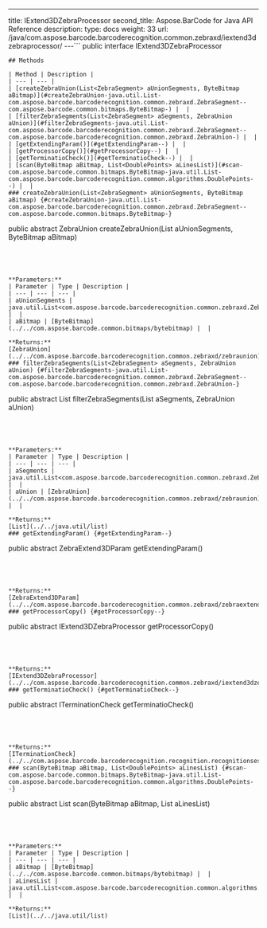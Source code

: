---
title: IExtend3DZebraProcessor
second_title: Aspose.BarCode for Java API Reference
description: 
type: docs
weight: 33
url: /java/com.aspose.barcode.barcoderecognition.common.zebraxd/iextend3dzebraprocessor/
---```
public interface IExtend3DZebraProcessor
```
## Methods

| Method | Description |
| --- | --- |
| [createZebraUnion(List<ZebraSegment> aUnionSegments, ByteBitmap aBitmap)](#createZebraUnion-java.util.List-com.aspose.barcode.barcoderecognition.common.zebraxd.ZebraSegment--com.aspose.barcode.common.bitmaps.ByteBitmap-) |  |
| [filterZebraSegments(List<ZebraSegment> aSegments, ZebraUnion aUnion)](#filterZebraSegments-java.util.List-com.aspose.barcode.barcoderecognition.common.zebraxd.ZebraSegment--com.aspose.barcode.barcoderecognition.common.zebraxd.ZebraUnion-) |  |
| [getExtendingParam()](#getExtendingParam--) |  |
| [getProcessorCopy()](#getProcessorCopy--) |  |
| [getTerminatioCheck()](#getTerminatioCheck--) |  |
| [scan(ByteBitmap aBitmap, List<DoublePoints> aLinesList)](#scan-com.aspose.barcode.common.bitmaps.ByteBitmap-java.util.List-com.aspose.barcode.barcoderecognition.common.algorithms.DoublePoints--) |  |
### createZebraUnion(List<ZebraSegment> aUnionSegments, ByteBitmap aBitmap) {#createZebraUnion-java.util.List-com.aspose.barcode.barcoderecognition.common.zebraxd.ZebraSegment--com.aspose.barcode.common.bitmaps.ByteBitmap-}
```
public abstract ZebraUnion createZebraUnion(List<ZebraSegment> aUnionSegments, ByteBitmap aBitmap)
```




**Parameters:**
| Parameter | Type | Description |
| --- | --- | --- |
| aUnionSegments | java.util.List<com.aspose.barcode.barcoderecognition.common.zebraxd.ZebraSegment> |  |
| aBitmap | [ByteBitmap](../../com.aspose.barcode.common.bitmaps/bytebitmap) |  |

**Returns:**
[ZebraUnion](../../com.aspose.barcode.barcoderecognition.common.zebraxd/zebraunion)
### filterZebraSegments(List<ZebraSegment> aSegments, ZebraUnion aUnion) {#filterZebraSegments-java.util.List-com.aspose.barcode.barcoderecognition.common.zebraxd.ZebraSegment--com.aspose.barcode.barcoderecognition.common.zebraxd.ZebraUnion-}
```
public abstract List<ZebraSegment> filterZebraSegments(List<ZebraSegment> aSegments, ZebraUnion aUnion)
```




**Parameters:**
| Parameter | Type | Description |
| --- | --- | --- |
| aSegments | java.util.List<com.aspose.barcode.barcoderecognition.common.zebraxd.ZebraSegment> |  |
| aUnion | [ZebraUnion](../../com.aspose.barcode.barcoderecognition.common.zebraxd/zebraunion) |  |

**Returns:**
[List](../../java.util/list)
### getExtendingParam() {#getExtendingParam--}
```
public abstract ZebraExtend3DParam getExtendingParam()
```




**Returns:**
[ZebraExtend3DParam](../../com.aspose.barcode.barcoderecognition.common.zebraxd/zebraextend3dparam)
### getProcessorCopy() {#getProcessorCopy--}
```
public abstract IExtend3DZebraProcessor getProcessorCopy()
```




**Returns:**
[IExtend3DZebraProcessor](../../com.aspose.barcode.barcoderecognition.common.zebraxd/iextend3dzebraprocessor)
### getTerminatioCheck() {#getTerminatioCheck--}
```
public abstract ITerminationCheck getTerminatioCheck()
```




**Returns:**
[ITerminationCheck](../../com.aspose.barcode.barcoderecognition.recognition.recognitionsession.terminationcontroller/iterminationcheck)
### scan(ByteBitmap aBitmap, List<DoublePoints> aLinesList) {#scan-com.aspose.barcode.common.bitmaps.ByteBitmap-java.util.List-com.aspose.barcode.barcoderecognition.common.algorithms.DoublePoints--}
```
public abstract List<ZebraSegment> scan(ByteBitmap aBitmap, List<DoublePoints> aLinesList)
```




**Parameters:**
| Parameter | Type | Description |
| --- | --- | --- |
| aBitmap | [ByteBitmap](../../com.aspose.barcode.common.bitmaps/bytebitmap) |  |
| aLinesList | java.util.List<com.aspose.barcode.barcoderecognition.common.algorithms.DoublePoints> |  |

**Returns:**
[List](../../java.util/list)
